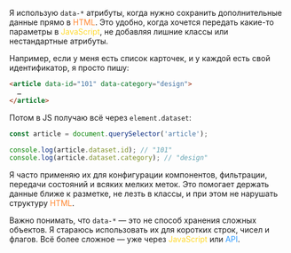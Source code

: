 ---
---

Я использую `data-*` атрибуты, когда нужно сохранить дополнительные данные прямо в <span style="color: #FF8630;">HTML</span>. Это удобно, когда хочется передать какие-то параметры в <span style="color: #FFD829;">JavaScript</span>, не добавляя лишние классы или нестандартные атрибуты.

Например, если у меня есть список карточек, и у каждой есть свой идентификатор, я просто пишу:

```html
<article data-id="101" data-category="design">
  …
</article>
```

Потом в JS получаю всё через `element.dataset`:

```js
const article = document.querySelector('article');

console.log(article.dataset.id); // "101"
console.log(article.dataset.category); // "design"
```

Я часто применяю их для конфигурации компонентов, фильтрации, передачи состояний и всяких мелких меток. Это помогает держать данные ближе к разметке, не лезть в классы, и при этом не нарушать структуру <span style="color: #FF8630;">HTML</span>.

Важно понимать, что `data-*` — это не способ хранения сложных объектов. Я стараюсь использовать их для коротких строк, чисел и флагов. Всё более сложное — уже через <span style="color: #FFD829;">JavaScript</span> или <span style="color: #2E9AFF;">API</span>.
